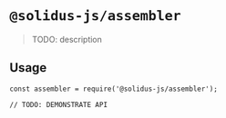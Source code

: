 # `@solidus-js/assembler`

> TODO: description

## Usage

```
const assembler = require('@solidus-js/assembler');

// TODO: DEMONSTRATE API
```
